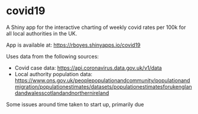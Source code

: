 # covid19

A Shiny app for the interactive charting of weekly covid rates per 100k for all local authorities in the UK.

App is available at: https://rboyes.shinyapps.io/covid19

Uses data from the following sources:

* Covid case data: https://api.coronavirus.data.gov.uk/v1/data
* Local authority population data: https://www.ons.gov.uk/peoplepopulationandcommunity/populationandmigration/populationestimates/datasets/populationestimatesforukenglandandwalesscotlandandnorthernireland

Some issues around time taken to start up, primarily due 
